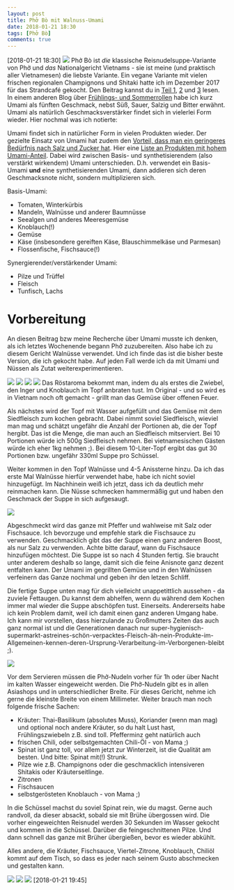 ```yaml
---
layout: post
title: Phở Bò mit Walnuss-Umami
date: 2018-01-21 18:30
tags: [Phở Bò]
comments: true
---
```

[2018-01-21 18:30]
<img class="fit image" src="{{site.baseurl}}/images/2018-01-21-Phở-Bò-cover.jpg">
Phở Bò ist *die* klassische Reisnudelsuppe-Variante von Phở und *das* Nationalgericht Vietnams - sie ist meine (und praktisch aller Vietnamesen) die liebste Variante. Ein vegane Variante mit vielen frischen regionalen Champignons und Shitaki hatte ich im Dezember 2017 für das Strandcafé gekocht. Den Beitrag kannst du in [Teil 1](https://taitruong.github.io/mamaskitchen.de/2017/12/18/Strandcaf%C3%A9-Gericht-Woche-3-Teil-1-Ph%E1%BB%9F.html), [2](https://taitruong.github.io/mamaskitchen.de/2017/12/20/Strandcaf%C3%A9-Gericht-Woche-3-Teil-2-Ph%E1%BB%9F.html) und [3](https://taitruong.github.io/mamaskitchen.de/2018/01/03/Strandcaf%C3%A9-Resum%C3%A9.html) lesen. In einem anderen Blog über [Frühlings- und Sommerrollen](https://taitruong.github.io/mamaskitchen.de/2017/12/09/Strandcafé-Gericht-Woche-1-Abschluß.html) habe ich kurz Umami als fünften Geschmack, nebst Süß, Sauer, Salzig und Bitter erwähnt. Umami als natürlich Geschmacksverstärker findet sich in vielerlei Form wieder. Hier nochmal was ich notierte:

Umami findet sich in natürlicher Form in vielen Produkten wieder. Der gezielte Einsatz von Umami hat zudem den [Vorteil, dass man ein geringeres Bedürfnis nach Salz und Zucker hat](https://www.urgeschmack.de/kochen-mit-umami/). Hier eine [Liste an Produkten mit hohem Umami-Anteil](https://experiencelife.com/article/umami-the-secret-flavor/). Dabei wird zwischen Basis- und synthetisierendem (also verstärkt wirkendem) Umami unterschieden. D.h. verwendet ein Basis-Umami **und** eine synthetisierenden Umami, dann addieren sich deren Geschmacksnote nicht, sondern multiplizieren sich.

Basis-Umami:
- Tomaten, Winterkürbis
- Mandeln, Walnüsse und anderer Baumnüsse
- Seealgen und anderes Meeresgemüse
- Knoblauch(!)
- Gemüse
- Käse (insbesondere gereiften Käse, Blauschimmelkäse und Parmesan)
- Flossenfische, Fischsauce(!)

Synergierender/verstärkender Umami:
- Pilze und Trüffel
- Fleisch
- Tunfisch, Lachs

# Vorbereitung
An diesen Beitrag bzw meine Recherche über Umami musste ich denken, als ich letztes Wochenende begann Phở zuzubereiten. Also habe ich zu diesem Gericht Walnüsse verwendet. Und ich finde das ist die bisher beste Version, die ich gekocht habe. Auf jeden Fall werde ich da mit Umami und Nüssen als Zutat weiterexperimentieren.

<img class="image left" src="{{site.baseurl}}/images/2018-01-21-roasting-ginger-onion-garlic-1.jpg">
<img class="image right" src="{{site.baseurl}}/images/2018-01-21-roasting-ginger-onion-garlic-2.jpg">
<img class="image left" src="{{site.baseurl}}/images/2018-01-21-roasting-ginger-onion-garlic-3.jpg">

<img class="image right" src="{{site.baseurl}}/images/2018-01-21-roasting-ginger-onion-garlic-4.jpg">
Das Röstaroma bekommt man, indem du als erstes die Zwiebel, den Inger und Knoblauch im Topf anbraten tust. Im Original - und so wird es in Vietnam noch oft gemacht - grillt man das Gemüse über offenen Feuer.

Als nächstes wird der Topf mit Wasser aufgefüllt und das Gemüse mit dem Siedfleisch zum kochen gebracht. Dabei nimmt soviel Siedfleisch, wieviel man mag und schätzt ungefähr die Anzahl der Portionen ab, die der Topf hergibt. Das ist die Menge, die man auch an Siedfleisch mitserviert. Bei 10 Portionen würde ich 500g Siedfleisch nehmen. Bei vietnamesischen Gästen würde ich eher 1kg nehmen ;). Bei diesem 10-Liter-Topf ergibt das gut 30 Portionen bzw. ungefähr 330ml Suppe pro Schüssel.

Weiter kommen in den Topf Walnüsse und 4-5 Anissterne hinzu. Da ich das erste Mal Walnüsse hierfür verwendet habe, habe ich nicht soviel hinzugefügt. Im Nachhinein weiß ich jetzt, dass ich da deutlich mehr reinmachen kann. Die Nüsse schmecken hammermäßig gut und haben den Geschmack der Suppe in sich aufgesaugt.

<img class="fit image" src="{{site.baseurl}}/images/2018-01-21-Phở-Bò-prepare-boiling.jpg">

Abgeschmeckt wird das ganze mit Pfeffer und wahlweise mit Salz oder Fischsauce. Ich bevorzuge und empfehle stark die Fischsauce zu verwenden. Geschmacklich gibt das der Suppe einen ganz anderen Boost, als nur Salz zu verwenden. Achte bitte darauf, wann du Fischsauce hinzufügen möchtest. Die Suppe ist so nach 4 Stunden fertig. Sie braucht unter anderem deshalb so lange, damit sich die feine Anisnote ganz dezent entfalten kann. Der Umami im gegrillten Gemüse und in den Walnüssen verfeinern das Ganze nochmal und geben ihr den letzen Schliff.

Die fertige Suppe unten mag für dich vielleicht unappetittlich aussehen - da zuviele Fettaugen. Du kannst dem abhelfen, wenn du während dem Kochen immer mal wieder die Suppe abschöpfen tust. Einerseits. Andererseits habe ich kein Problem damit, weil ich damit einen ganz anderen Umgang habe. Ich kann mir vorstellen, dass hierzulande zu Großmutters Zeiten das auch ganz normal ist und die Generationen danach nur super-hygienisch-supermarkt-astreines-schön-verpacktes-Fleisch-äh-nein-Produkte-im-Allgemeinen-kennen-deren-Ursprung-Verarbeitung-im-Verborgenen-bleibt ;).

<img class="fit image" src="{{site.baseurl}}/images/2018-01-21-Phở-Bò-broth.jpg">

Vor dem Servieren müssen die Phở-Nudeln vorher für 1h oder über Nacht im kalten Wasser eingeweicht werden. Die Phở-Nudeln gibt es in allen Asiashops und in unterschiedlicher Breite. Für dieses Gericht, nehme ich gerne die kleinste Breite von einem Millimeter. Weiter brauch man noch folgende frische Sachen:

- Kräuter: Thai-Basilikum (absolutes Muss), Koriander (wenn man mag) und optional noch andere Kräuter, so du halt Lust hast, Frühlingszwiebeln z.B. sind toll. Pfefferminz geht natürlich auch
- frischen Chili, oder selbstgemachten Chili-Öl - von Mama ;)
- Spinat ist ganz toll, vor allem jetzt zur Winterzeit, ist die Qualität am besten. Und bitte: Spinat mit(!) Strunk.
- Pilze wie z.B. Champignons oder die geschmacklich intensiveren Shitakis oder Kräuterseitlinge.
- Zitronen
- Fischsaucen
- selbstgerösteten Knoblauch - von Mama ;)

In die Schüssel machst du soviel Spinat rein, wie du magst. Gerne auch randvoll, da dieser absackt, sobald sie mit Brühe übergossen wird. Die vorher eingeweichten Reisnudel werden 30 Sekunden im Wasser gekocht und kommen in die Schüssel. Darüber die feingeschnittenen Pilze. Und dann schnell das ganze mit Brüher übergießen, bevor es wieder abkühlt.

Alles andere, die Kräuter, Fischsauce, Viertel-Zitrone, Knoblauch, Chiliöl kommt auf dem Tisch, so dass es jeder nach seinem Gusto abschmecken und gestalten kann.

<img class="fit image" src="{{site.baseurl}}/images/2018-01-21-Phở-Bò-finish-1.jpg">
<img class="image left" src="{{site.baseurl}}/images/2018-01-21-Phở-Bò-finish-2.jpg">
<img class="image right" src="{{site.baseurl}}/images/2018-01-21-Phở-Bò-finish-3.jpg">
[2018-01-21 19:45]
